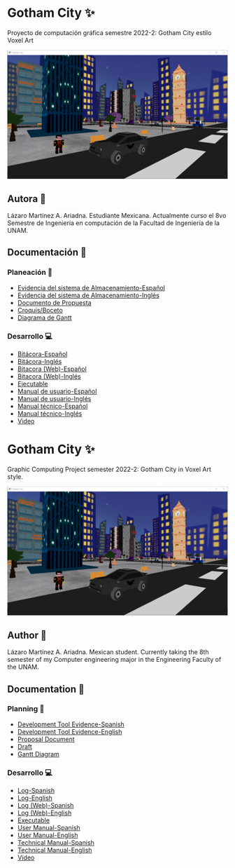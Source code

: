 # Gotham City :sparkles:
Proyecto de computación gráfica semestre 2022-2: Gotham City estilo Voxel Art

![Portada](img/portada.png)

## Autora 🙋
Lázaro Martínez A. Ariadna.
Estudiante Mexicana. Actualmente curso el 8vo Semestre de Ingeniería en computación de la Facultad de Ingeniería de la UNAM.

## Documentación :page_with_curl:

### Planeación :calendar:

- [Evidencia del sistema de Almacenamiento-Español](Docs/Herramienta_Desarrollo_GitHub.pdf)
- [Evidencia del sistema de Almacenamiento-Inglés](Docs/Development_Tool_GitHub_Translate.pdf)
- [Documento de Propuesta](Docs/Propuesta.pdf)
- [Croquis/Boceto](Docs/Boceto.pdf)
- [Diagrama de Gantt](Docs/DiagramaGantt.xlsx)

### Desarrollo :computer:

- [Bitácora-Español](Docs/Bitcora_de_Proyecto.pdf)
- [Bitácora-Inglés](Docs/Project_Log.pdf)
- [Bitacora (Web)-Español](https://saber-eyebrow-039.notion.site/Bit-cora-de-Proyecto-b106fc2e473b4a699981fdb58a79be85)
- [Bitacora (Web)-Inglés](https://saber-eyebrow-039.notion.site/Project-Log-a73b7b203b274a1d8833cf218c3e2f1b)
- [Ejecutable](https://github.com/Ari3839/Gotham/tree/main/Ejecutables)
- [Manual de usuario-Español](Docs/Manual_Usuario_GothamCity.pdf)
- [Manual de usuario-Inglés](Docs/User_Manual_GothamCity.pdf)
- [Manual técnico-Español](Docs/Manual_Tecnico_GothamCity.pdf)
- [Manual técnico-Inglés](Docs/Technical_Manual_GothamCity.pdf)
- [Video]()

# Gotham City :sparkles:
Graphic Computing Project semester 2022-2: Gotham City in Voxel Art style. 

![Portada](img/portada.png)

## Author 🙋
Lázaro Martínez A. Ariadna.
Mexican student. Currently taking the 8th semester of my Computer engineering major in the Engineering Faculty of the UNAM.

## Documentation :page_with_curl:

### Planning :calendar:

- [Development Tool Evidence-Spanish](Docs/Herramienta_Desarrollo_GitHub.pdf)
- [Development Tool Evidence-English](Docs/Development_Tool_GitHub_Translate.pdf)
- [Proposal Document](Docs/Propuesta.pdf)
- [Draft](Docs/Boceto.pdf)
- [Gantt Diagram](Docs/DiagramaGantt.xlsx)

### Desarrollo :computer:

- [Log-Spanish](Docs/Bitcora_de_Proyecto.pdf)
- [Log-English](Docs/Project_Log.pdf)
- [Log (Web)-Spanish](https://saber-eyebrow-039.notion.site/Bit-cora-de-Proyecto-b106fc2e473b4a699981fdb58a79be85)
- [Log (Web)-English](https://saber-eyebrow-039.notion.site/Project-Log-a73b7b203b274a1d8833cf218c3e2f1b)
- [Executable](https://github.com/Ari3839/Gotham/tree/main/Ejecutables)
- [User Manual-Spanish](Docs/Manual_Usuario_GothamCity.pdf)
- [User Manual-English](Docs/User_Manual_GothamCity.pdf)
- [Technical Manual-Spanish](Docs/Manual_Tecnico_GothamCity.pdf)
- [Technical Manual-English](Docs/Technical_Manual_GothamCity.pdf)
- [Video]()  
